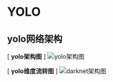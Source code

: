 # YOLO

## yolo网络架构

[ **yolo架构图** ]
![yolo架构图](https://lilianweng.github.io/posts/2018-12-27-object-recognition-part-4/yolo-network-architecture.png)

[ **yolo维度流转图** ]
![darknet架构图](https://pub.mdpi-res.com/sensors/sensors-25-02270/article_deploy/html/images/sensors-25-02270-g005.png)


